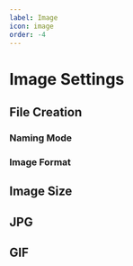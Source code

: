 ```yaml
---
label: Image
icon: image
order: -4
---
```

# Image Settings

## File Creation

### Naming Mode

### Image Format

## Image Size

## JPG

## GIF